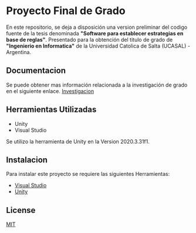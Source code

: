 
# Proyecto Final de Grado

En este repositorio, se deja a disposición una version preliminar del codigo fuente de la tesis denominada **"Software para establecer estrategias en base de reglas"**. Presentado para la obtención del titulo de grado de **"Ingenierio en Informatica"** de la Universidad Catolica de Salta (UCASAL) - Argentina.
## Documentacion

Se puede obtener mas información relacionada a la investigación de grado en el siguiente enlace. 
[Investigacion](https://bibliotecas.ucasal.edu.ar/opac_css/index.php?lvl=cmspage&pageid=24&id_notice=73089)


## Herramientas Utilizadas

- Unity
- Visual Studio 

Se utilizo la herramienta de Unity en la Version 2020.3.31f1.
## Instalacion

Para instalar este proyecto se requiere las siguientes Herramientas:

- [Visual Studio](https://visualstudio.microsoft.com/es/vs/community/)
- [Unity](https://unity.com/es/download)

    
## License

[MIT](https://choosealicense.com/licenses/mit/)

